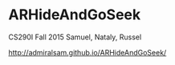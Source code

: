 # ARHideAndGoSeek
CS290I Fall 2015 Samuel, Nataly, Russel

http://admiralsam.github.io/ARHideAndGoSeek/
